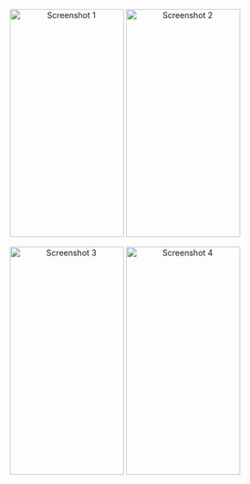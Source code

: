 



<p align="center">
  <img src="https://user-images.githubusercontent.com/111753777/205303638-cf9d50e3-5029-4635-a2f8-932826f8a354.jpg" width="200" height="400" alt="Screenshot 1">
  <img src="https://user-images.githubusercontent.com/111753777/205303759-81ee2b3a-49e9-49fe-b4f6-85c1b2b1a013.jpg" width="200" height="400" alt="Screenshot 2">
</p>

<p align="center">
  <img src="https://user-images.githubusercontent.com/111753777/205303853-5dac10e2-2e0b-42d9-b73e-4bd39fdeb999.jpg" width="200" height="400" alt="Screenshot 3">
  <img src="https://user-images.githubusercontent.com/111753777/205303884-33b6e489-0e2b-4f0c-aa2e-77c857884c98.jpg" width="200" height="400" alt="Screenshot 4">
</p>

